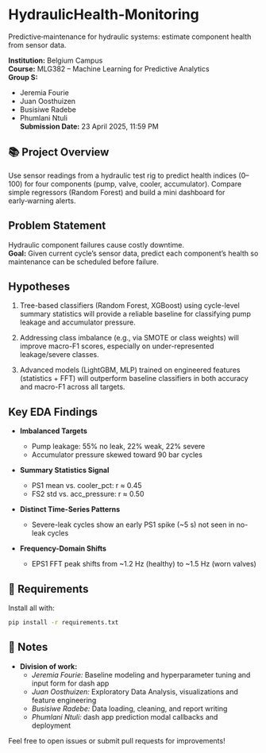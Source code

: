 # HydraulicHealth-Monitoring

Predictive‑maintenance for hydraulic systems: estimate component health from sensor data.

**Institution:** Belgium Campus  
**Course:** MLG382 – Machine Learning for Predictive Analytics  
**Group S:**

- Jeremia Fourie
- Juan Oosthuizen
- Busisiwe Radebe
- Phumlani Ntuli  
  **Submission Date:** 23 April 2025, 11:59 PM

## 📚 Project Overview

Use sensor readings from a hydraulic test rig to predict health indices (0–100) for four components (pump, valve, cooler, accumulator). Compare simple regressors (Random Forest) and build a mini dashboard for early‑warning alerts.

## Problem Statement

Hydraulic component failures cause costly downtime.  
**Goal:** Given current cycle’s sensor data, predict each component’s health so maintenance can be scheduled before failure.

## Hypotheses

1. Tree-based classifiers (Random Forest, XGBoost) using cycle-level summary statistics will provide a reliable baseline for classifying pump leakage and accumulator pressure.

2. Addressing class imbalance (e.g., via SMOTE or class weights) will improve macro-F1 scores, especially on under-represented leakage/severe classes.

3. Advanced models (LightGBM, MLP) trained on engineered features (statistics + FFT) will outperform baseline classifiers in both accuracy and macro-F1 across all targets.

## Key EDA Findings

- **Imbalanced Targets**

  - Pump leakage: 55% no leak, 22% weak, 22% severe
  - Accumulator pressure skewed toward 90 bar cycles

- **Summary Statistics Signal**

  - PS1 mean vs. cooler_pct: r ≈ 0.45
  - FS2 std vs. acc_pressure: r ≈ 0.50

- **Distinct Time-Series Patterns**

  - Severe-leak cycles show an early PS1 spike (~5 s) not seen in no-leak cycles

- **Frequency-Domain Shifts**

  - EPS1 FFT peak shifts from ~1.2 Hz (healthy) to ~1.5 Hz (worn valves)

## 🔧 Requirements

Install all with:

```bash
pip install -r requirements.txt
```

## 📝 Notes

- **Division of work:**
  - _Jeremia Fourie:_ Baseline modeling and hyperparameter tuning and input form for dash app
  - _Juan Oosthuizen:_ Exploratory Data Analysis, visualizations and feature engineering
  - _Busisiwe Radebe:_ Data loading, cleaning, and report writing
  - _Phumlani Ntuli:_ dash app prediction modal callbacks and deployment

Feel free to open issues or submit pull requests for improvements!
